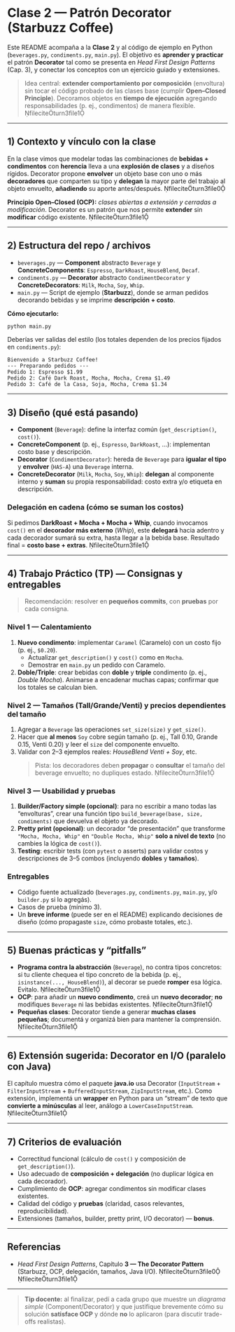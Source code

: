 
# Clase 2 — Patrón **Decorator** (Starbuzz Coffee)

Este README acompaña a la **Clase 2** y al código de ejemplo en Python (`beverages.py`, `condiments.py`, `main.py`). El objetivo es **aprender y practicar** el patrón **Decorator** tal como se presenta en *Head First Design Patterns* (Cap. 3), y conectar los conceptos con un ejercicio guiado y extensiones.

> Idea central: **extender comportamiento por composición** (envoltura) sin tocar el código probado de las clases base (cumplir **Open–Closed Principle**). Decoramos objetos en **tiempo de ejecución** agregando responsabilidades (p. ej., condimentos) de manera flexible. fileciteturn3file1

---

## 1) Contexto y vínculo con la clase

En la clase vimos que modelar todas las combinaciones de **bebidas + condimentos** con **herencia** lleva a una **explosión de clases** y a diseños rígidos. Decorator propone **envolver** un objeto base con uno o más **decoradores** que comparten su tipo y **delegan** la mayor parte del trabajo al objeto envuelto, **añadiendo** su aporte antes/después. fileciteturn3file0

**Principio Open–Closed (OCP):** *clases abiertas a extensión y cerradas a modificación*. Decorator es un patrón que nos permite **extender** sin **modificar** código existente. fileciteturn3file1

---

## 2) Estructura del repo / archivos

- `beverages.py` — **Component** abstracto `Beverage` y **ConcreteComponents**: `Espresso`, `DarkRoast`, `HouseBlend`, `Decaf`.  
- `condiments.py` — **Decorator** abstracto `CondimentDecorator` y **ConcreteDecorators**: `Milk`, `Mocha`, `Soy`, `Whip`.  
- `main.py` — Script de ejemplo (**Starbuzz**), donde se arman pedidos decorando bebidas y se imprime **descripción + costo**.

**Cómo ejecutarlo:**

```bash
python main.py
```

Deberías ver salidas del estilo (los totales dependen de los precios fijados en `condiments.py`):

```
Bienvenido a Starbuzz Coffee!
--- Preparando pedidos ---
Pedido 1: Espresso $1.99
Pedido 2: Café Dark Roast, Mocha, Mocha, Crema $1.49
Pedido 3: Café de la Casa, Soja, Mocha, Crema $1.34
```

---

## 3) Diseño (qué está pasando)

- **Component** (`Beverage`): define la interfaz común (`get_description()`, `cost()`).
- **ConcreteComponent** (p. ej., `Espresso`, `DarkRoast`, …): implementan costo base y descripción.
- **Decorator** (`CondimentDecorator`): hereda de `Beverage` para **igualar el tipo** y **envolver** (`HAS-A`) una `Beverage` interna.  
- **ConcreteDecorator** (`Milk`, `Mocha`, `Soy`, `Whip`): **delegan** al componente interno y **suman** su propia responsabilidad: costo extra y/o etiqueta en descripción.

### Delegación en cadena (cómo se suman los costos)
Si pedimos **DarkRoast + Mocha + Mocha + Whip**, cuando invocamos `cost()` en el **decorador más externo** (*Whip*), este **delegará** hacia adentro y cada decorador sumará su extra, hasta llegar a la bebida base. Resultado final = **costo base + extras**. fileciteturn3file1

---

## 4) Trabajo Práctico (TP) — Consignas y entregables

> Recomendación: resolver en **pequeños commits**, con **pruebas** por cada consigna.

### Nivel 1 — Calentamiento
1. **Nuevo condimento**: implementar `Caramel` (Caramelo) con un costo fijo (p. ej., `$0.20`).  
   - Actualizar `get_description()` y `cost()` como en `Mocha`.  
   - Demostrar en `main.py` un pedido con Caramelo.
2. **Doble/Triple**: crear bebidas con **doble** y **triple** condimento (p. ej., *Double Mocha*). Animarse a encadenar muchas capas; confirmar que los totales se calculan bien.

### Nivel 2 — Tamaños (**Tall/Grande/Venti**) y precios dependientes del tamaño
1. Agregar a `Beverage` las operaciones `set_size(size)` y `get_size()`.  
2. Hacer que **al menos** `Soy` cobre según tamaño (p. ej., Tall 0.10, Grande 0.15, Venti 0.20) y leer el `size` del componente envuelto.  
3. Validar con 2–3 ejemplos reales: *HouseBlend Venti + Soy*, etc.  
   > Pista: los decoradores deben **propagar** o **consultar** el tamaño del beverage envuelto; no dupliques estado. fileciteturn3file1

### Nivel 3 — Usabilidad y pruebas
1. **Builder/Factory simple (opcional)**: para no escribir a mano todas las “envolturas”, crear una función tipo `build_beverage(base, size, condiments)` que devuelva el objeto ya decorado.  
2. **Pretty print (opcional)**: un decorador “de presentación” que transforme `"Mocha, Mocha, Whip"` en `"Double Mocha, Whip"` **solo a nivel de texto** (no cambies la lógica de `cost()`).
3. **Testing**: escribir tests (con `pytest` o asserts) para validar costos y descripciones de 3–5 combos (incluyendo **dobles** y **tamaños**).

### Entregables
- Código fuente actualizado (`beverages.py`, `condiments.py`, `main.py`, y/o `builder.py` si lo agregás).  
- Casos de prueba (mínimo 3).  
- Un **breve informe** (puede ser en el README) explicando decisiones de diseño (cómo propagaste `size`, cómo probaste totales, etc.).

---

## 5) Buenas prácticas y “pitfalls”

- **Programa contra la abstracción** (`Beverage`), no contra tipos concretos: si tu cliente chequea el tipo concreto de la bebida (p. ej., `isinstance(..., HouseBlend)`), al decorar se puede **romper** esa lógica. Evitalo. fileciteturn3file1  
- **OCP**: para añadir un **nuevo condimento**, creá un **nuevo decorador**; **no** modifiques `Beverage` ni las bebidas existentes. fileciteturn3file1  
- **Pequeñas clases**: Decorator tiende a generar **muchas clases pequeñas**; documentá y organizá bien para mantener la comprensión. fileciteturn3file1

---

## 6) Extensión sugerida: Decorator en I/O (paralelo con Java)

El capítulo muestra cómo el paquete **java.io** usa Decorator (`InputStream` + `FilterInputStream` + `BufferedInputStream`, `ZipInputStream`, etc.). Como extensión, implementá un **wrapper** en Python para un “stream” de texto que **convierte a minúsculas** al leer, análogo a `LowerCaseInputStream`. fileciteturn3file1

---

## 7) Criterios de evaluación

- Correctitud funcional (cálculo de `cost()` y composición de `get_description()`).
- Uso adecuado de **composición + delegación** (no duplicar lógica en cada decorador).
- Cumplimiento de **OCP**: agregar condimentos sin modificar clases existentes.
- Calidad del código y **pruebas** (claridad, casos relevantes, reproducibilidad).
- Extensiones (tamaños, builder, pretty print, I/O decorator) — **bonus**.

---

## Referencias
- *Head First Design Patterns*, Capítulo **3 — The Decorator Pattern** (Starbuzz, OCP, delegación, tamaños, Java I/O). fileciteturn3file0 fileciteturn3file1

---

> **Tip docente:** al finalizar, pedí a cada grupo que muestre un *diagrama simple* (Component/Decorator) y que justifique brevemente cómo su solución **satisface OCP** y dónde **no** lo aplicaron (para discutir trade-offs realistas).